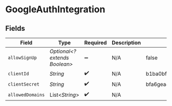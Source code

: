 # GoogleAuthIntegration


## Fields

| Field                                    | Type                                     | Required                                 | Description                              | Example                                  |
| ---------------------------------------- | ---------------------------------------- | ---------------------------------------- | ---------------------------------------- | ---------------------------------------- |
| `allowSignUp`                            | *Optional<? extends Boolean>*            | :heavy_minus_sign:                       | N/A                                      | false                                    |
| `clientId`                               | *String*                                 | :heavy_check_mark:                       | N/A                                      | b1ba0bf54a4c2c0a1c29                     |
| `clientSecret`                           | *String*                                 | :heavy_check_mark:                       | N/A                                      | bfa6gea4f129076761dcba8ce5e1e406bd83af7b |
| `allowedDomains`                         | List<*String*>                           | :heavy_check_mark:                       | N/A                                      |                                          |
